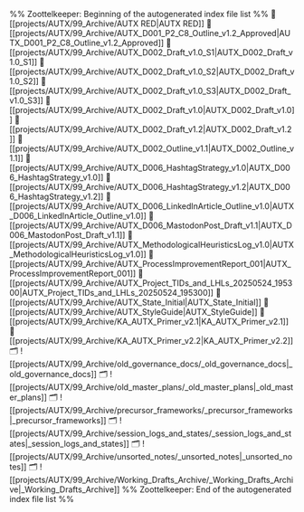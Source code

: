 %% Zoottelkeeper: Beginning of the autogenerated index file list  %%
📄 [[projects/AUTX/99_Archive/AUTX RED|AUTX RED]]
📄 [[projects/AUTX/99_Archive/AUTX_D001_P2_C8_Outline_v1.2_Approved|AUTX_D001_P2_C8_Outline_v1.2_Approved]]
📄 [[projects/AUTX/99_Archive/AUTX_D002_Draft_v1.0_S1|AUTX_D002_Draft_v1.0_S1]]
📄 [[projects/AUTX/99_Archive/AUTX_D002_Draft_v1.0_S2|AUTX_D002_Draft_v1.0_S2]]
📄 [[projects/AUTX/99_Archive/AUTX_D002_Draft_v1.0_S3|AUTX_D002_Draft_v1.0_S3]]
📄 [[projects/AUTX/99_Archive/AUTX_D002_Draft_v1.0|AUTX_D002_Draft_v1.0]]
📄 [[projects/AUTX/99_Archive/AUTX_D002_Draft_v1.2|AUTX_D002_Draft_v1.2]]
📄 [[projects/AUTX/99_Archive/AUTX_D002_Outline_v1.1|AUTX_D002_Outline_v1.1]]
📄 [[projects/AUTX/99_Archive/AUTX_D006_HashtagStrategy_v1.0|AUTX_D006_HashtagStrategy_v1.0]]
📄 [[projects/AUTX/99_Archive/AUTX_D006_HashtagStrategy_v1.2|AUTX_D006_HashtagStrategy_v1.2]]
📄 [[projects/AUTX/99_Archive/AUTX_D006_LinkedInArticle_Outline_v1.0|AUTX_D006_LinkedInArticle_Outline_v1.0]]
📄 [[projects/AUTX/99_Archive/AUTX_D006_MastodonPost_Draft_v1.1|AUTX_D006_MastodonPost_Draft_v1.1]]
📄 [[projects/AUTX/99_Archive/AUTX_MethodologicalHeuristicsLog_v1.0|AUTX_MethodologicalHeuristicsLog_v1.0]]
📄 [[projects/AUTX/99_Archive/AUTX_ProcessImprovementReport_001|AUTX_ProcessImprovementReport_001]]
📄 [[projects/AUTX/99_Archive/AUTX_Project_TIDs_and_LHLs_20250524_195300|AUTX_Project_TIDs_and_LHLs_20250524_195300]]
📄 [[projects/AUTX/99_Archive/AUTX_State_Initial|AUTX_State_Initial]]
📄 [[projects/AUTX/99_Archive/AUTX_StyleGuide|AUTX_StyleGuide]]
📄 [[projects/AUTX/99_Archive/KA_AUTX_Primer_v2.1|KA_AUTX_Primer_v2.1]]
📄 [[projects/AUTX/99_Archive/KA_AUTX_Primer_v2.2|KA_AUTX_Primer_v2.2]]
🗂️ ![[projects/AUTX/99_Archive/old_governance_docs/_old_governance_docs|_old_governance_docs]]
🗂️ ![[projects/AUTX/99_Archive/old_master_plans/_old_master_plans|_old_master_plans]]
🗂️ ![[projects/AUTX/99_Archive/precursor_frameworks/_precursor_frameworks|_precursor_frameworks]]
🗂️ ![[projects/AUTX/99_Archive/session_logs_and_states/_session_logs_and_states|_session_logs_and_states]]
🗂️ ![[projects/AUTX/99_Archive/unsorted_notes/_unsorted_notes|_unsorted_notes]]
🗂️ ![[projects/AUTX/99_Archive/Working_Drafts_Archive/_Working_Drafts_Archive|_Working_Drafts_Archive]]
%% Zoottelkeeper: End of the autogenerated index file list  %%
